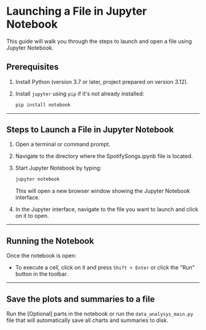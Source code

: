 # Launching a File in Jupyter Notebook

This guide will walk you through the steps to launch and open a file using Jupyter Notebook.

## Prerequisites

1. Install Python (version 3.7 or later, project prepared on version 3.12).
2. Install `jupyter` using `pip` if it's not already installed:

   ```bash
   pip install notebook
   ```
---

## Steps to Launch a File in Jupyter Notebook

1. Open a terminal or command prompt.

2. Navigate to the directory where the SpotifySongs.ipynb file is located.

3. Start Jupyter Notebook by typing:

   ```bash
   jupyter notebook
   ```

   This will open a new browser window showing the Jupyter Notebook interface.

4. In the Jupyter interface, navigate to the file you want to launch and click on it to open.

---

## Running the Notebook

Once the notebook is open:

- To execute a cell, click on it and press `Shift + Enter` or click the "Run" button in the toolbar.
---

## Save the plots and summaries to a file

Run the [Optional] parts in the notebook or run the `data_analysys_main.py` file that will
automatically save all charts and summaries to disk. 